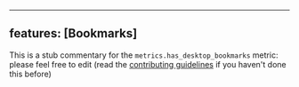 
---
features: [Bookmarks]
---

This is a stub commentary for the `metrics.has_desktop_bookmarks` metric: please feel free to edit (read the
[contributing guidelines](https://github.com/mozilla/glean-annotations/blob/main/CONTRIBUTING.md)
if you haven't done this before)
